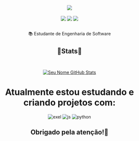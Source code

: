 
<h1 align="center">
<img src="https://readme-typing-svg.herokuapp.com/?font=Righteous&size=35&center=true&vCenter=true&width=500&height=70&duration=4000&lines=Oi!+👋;+eu+sou+Thiago+Sanches!;" />
</h1>

<div  align="center" >

<div> 
  <a href="(https://www.instagram.com/thigas.sanches/)" target="_blank"><img src="https://img.shields.io/badge/-Instagram-%23E4405F?style=for-the-badge&logo=instagram&logoColor=white" target="_blank"></a>
  <a href = "mailto:thiagosanchesdealecio@gmail.com"><img src="https://img.shields.io/badge/-Gmail-%23333?style=for-the-badge&logo=gmail&logoColor=white" target="_blank"></a>
  <a href="https://www.linkedin.com/in/thiagosanchesdealecio/" target="_blank"><img src="https://img.shields.io/badge/-LinkedIn-%230077B5?style=for-the-badge&logo=linkedin&logoColor=white" target="_blank"></a> 

 ##
📚 Estudante de Engenharia de Software
 <h2 align="center" >🚀Stats🚀</h2>
<br>
<div align="center" >
  
  

[![Seu Nome GitHub Stats](https://github-readme-stats.vercel.app/api?username=thiagosanchesd&show_icons=true&theme=dracula )](https://github.com/thiagosanchesd)

##
# Atualmente estou estudando e criando projetos com:

<img align="center" alt="exel" src="https://img.shields.io/badge/Microsoft_Excel-217346?style=for-the-badge&logo=microsoft-excel&logoColor=white" />
  <img align="center" alt="js" src="https://img.shields.io/badge/JavaScript-F7DF1E?style=for-the-badge&logo=javascript&logoColor=black" /> 
<img align="center" alt="python" src="https://img.shields.io/badge/Python-3776AB?style=for-the-badge&logo=python&logoColor=white" />

 ##

<h2 align="center" >Obrigado pela atenção!🙏</h2>
